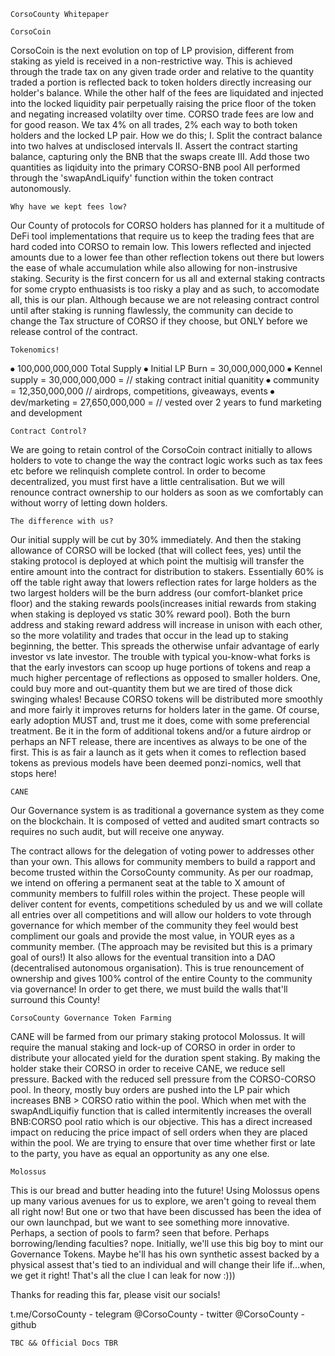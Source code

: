 	CorsoCounty Whitepaper

	CorsoCoin

CorsoCoin is the next evolution on top of LP provision, different from staking as yield is received in a non-restrictive way. This is achieved through the trade tax on any given trade order and relative to the quantity traded a portion is reflected back to token holders directly increasing our holder's balance. While the other half of the fees are liquidated and injected into the locked liquidity pair perpetually raising the price floor of the token and negating increased volatilty over time.
CORSO trade fees are low and for good reason. We tax 4% on all trades, 2% each way to both token holders and the locked LP pair. How we do this;
I.	Split the contract balance into two halves at undisclosed intervals
II.	Assert the contract starting balance, capturing only the BNB that the swaps create
III.	Add those two quantities as liqiduity into the primary CORSO-BNB pool
All performed through the 'swapAndLiquify' function within the token contract autonomously.

	Why have we kept fees low?
Our County of protocols for CORSO holders has planned for it a multitude of DeFi tool implementations that require us to keep the trading fees that are hard coded into CORSO to remain low. This lowers reflected and injected amounts due to a lower fee than other reflection tokens out there but lowers the ease of whale accumulation while also allowing for non-instrusive staking. Security is the first concern for us all and external staking contracts for some crypto enthuasists is too risky a play and as such, to accomodate all, this is our plan. Although because we are not releasing contract control until after staking is running flawlessly, the community can decide to change the Tax structure of CORSO if they choose, but ONLY before we release control of the contract.

	Tokenomics!
⦁	100,000,000,000 Total Supply
⦁	Initial LP Burn = 30,000,000,000
⦁	Kennel supply = 30,000,000,000 = // staking contract initial quanitity
⦁	community = 12,350,000,000 // airdrops, competitions, giveaways, events
⦁	dev/marketing = 27,650,000,000 = // vested over 2 years to fund marketing and development


	Contract Control?
We are going to retain control of the CorsoCoin contract initially to allows holders to vote to change the way the contract logic works such as tax fees etc before we relinquish complete control. In order to become decentralized, you must first have a little centralisation. But we will renounce contract ownership to our holders as soon as we comfortably can without worry of letting down holders.

	The difference with us?
Our initial supply will be cut by 30% immediately. And then the staking allowance of CORSO will be locked (that will collect fees, yes) until the staking protocol is deployed at which point the multisig will transfer the entire amount into the contract for distribution to stakers. Essentially 60% is off the table right away that lowers reflection rates for large holders as the two largest holders will be the burn address (our comfort-blanket price floor) and the staking rewards pools(increases initial rewards from staking when staking is deployed vs static 30% reward pool). Both the burn address and staking reward address will increase in unison with each other, so the more volatility and trades that occur in the lead up to staking beginning, the better.
	This spreads the otherwise unfair advantage of early investor vs late investor. The trouble with typical you-know-what forks is that the early investors can scoop up huge portions of tokens and reap a much higher percentage of reflections as opposed to smaller holders. One, could buy more and out-quantity them but we are tired of those dick swinging whales! Because CORSO tokens will be distributed more smoothly and more fairly it improves returns for holders later in the game.
	 Of course, early adoption MUST and, trust me it does, come with some preferencial treatment. Be it in the form of additional tokens and/or a future airdrop or perhaps an NFT release, there are incentives as always to be one of the first. This is as fair a launch as it gets when it comes to reflection based tokens as previous models have been deemed ponzi-nomics, well that stops here!

	CANE 
Our Governance system is as traditional a governance system as they come on the blockchain. It is composed of vetted and audited smart contracts so requires no such audit, but will receive one anyway.

The contract allows for the delegation of voting power to addresses other than your own. This allows for community members to build a rapport and become trusted within the CorsoCounty community. As per our roadmap, we intend on offering a permanent seat at the table to X amount of community members to fulfill roles within the project.
These people will deliver content for events, competitions scheduled by us and we will collate all entries over all competitions and will allow our holders to vote through governance for which member of the community they feel would best compliment our goals and provide the most value, in YOUR eyes as a community member. (The approach may be revisited but this is a primary goal of ours!)
It also allows for the eventual transition into a DAO (decentralised autonomous organisation). This is true renouncement of ownership and gives 100% control of the entire County to the community via governance! In order to get there, we must build the walls that'll surround this County!

	CorsoCounty Governance Token Farming
CANE will be farmed from our primary staking protocol Molossus. It will require the manual staking and lock-up of CORSO in order in order to distribute your allocated yield for the duration spent staking.
By making the holder stake their CORSO in order to receive CANE, we reduce sell pressure. Backed with the reduced sell pressure from the CORSO-CORSO pool. In theory, mostly buy orders are pushed into the LP pair which increases BNB > CORSO ratio within the pool. Which when met with the swapAndLiquifiy function that is called intermitently increases the overall BNB:CORSO pool ratio which is our objective.
	This has a direct increased impact on reducing the price impact of sell orders when they are placed within the pool. We are trying to ensure that over time whether first or late to the party, you have as equal an opportunity as any one else.

	Molossus
This is our bread and butter heading into the future! Using Molossus opens up many various avenues for us to explore, we aren't going to reveal them all right now! But one or two that have been discussed has been the idea of our own launchpad, but we want to see something more innovative. Perhaps, a section of pools to farm? seen that before. Perhaps borrowing/lending faculties? nope. Initially, we'll use this big boy to mint our Governance Tokens. Maybe he'll has his own synthetic assest backed by a physical assest that's tied to an individual and will change their life if...when, we get it right! That's all the clue I can leak for now :)))


Thanks for reading this far, please visit our socials!

t.me/CorsoCounty - telegram
@CorsoCounty - twitter
@CorsoCounty - github

	TBC && Official Docs TBR